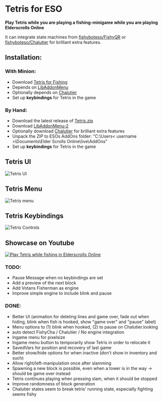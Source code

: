 # Tetris for ESO
  
**Play Tetris while you are playing a fishing-minigame while you are playing Elderscrolls Online**  
  
It can integrate state machines from [fishyboteso/FishyQR](https://github.com/fishyboteso/FishyQR) or [fishyboteso/Chalutier](https://github.com/fishyboteso/Chalutier) for brilliant extra features.
  
## Installation:
### With Minion:
- Download [Tetris for Fishing](https://www.esoui.com/downloads/info3314-TetrisforFishing.html)
- Depends on [LibAddonMenu](https://www.esoui.com/downloads/info7-LibAddonMenu.html)
- Optionally depends on [Chalutier](https://www.esoui.com/downloads/info2934-Chalutier.html)
- Set up **keybindings** for Tetris in the game

### By Hand:
- Download the latest release of [Tetris.zip](https://github.com/fishyboteso/Tetris/releases)
- Download [LibAddonMenu-2](https://www.esoui.com/downloads/info7-LibAddonMenu.html)
- Optionally download [Chalutier](https://www.esoui.com/downloads/info2934-Chalutier.html) for brilliant extra features
- Unpack the ZIP to ESOs AddOns folder: "C:\Users< username >\Documents\Elder Scrolls Online\live\AddOns"
- Set up **keybindings** for Tetris in the game
  
## Tetris UI
![Tetris UI](https://user-images.githubusercontent.com/1882648/155900436-f03e868b-24eb-4d86-a2ee-7af97fbc06fb.png)  
  
## Tetris Menu
![Tetris menu](https://user-images.githubusercontent.com/1882648/155891942-7ce959ea-8ca9-4ea4-8cf2-8ada38f67e91.png)  
  
## Tetris Keybindings
![Tetris Controls](https://user-images.githubusercontent.com/1882648/155709898-33faba93-ea3c-45ff-8464-74055959a0cb.png)  

## Showcase on Youtube
[![Play Tetris while fishing in Elderscrolls Online](https://img.youtube.com/vi/Qh1E58Fy0AQ/0.jpg)]( https://www.youtube.com/watch?v=Qh1E58Fy0AQ)

### TODO:
- Pause Message when no keybindings are set
- Add a preview of the next block
- Add Votans Fisherman as engine
- Improve simple engine to include blink and pause  
  
### DONE:
- Better UI (animation for deleting lines and game over, fade out when hiding, blink when fish is hooked, show "game over" and "pause" label)
- Menu options to (1) blink when hooked, (2) to pause on Chalutier.looking
- auto detect FishyCha / Chalutier / No engine integration
- Ingame menu for pixelsize
- Ingame menu button to temporarily show Tetris in order to relocate it
- SavedVars for position and recovery of last game
- Better show/hide options for when inactive (don't show in inventory and such)
- Allow right/left-manipulation once after slamming
- Spawning a new block is possible, even when a tower is in the way -> should be game over instead
- Tetris continues playing when pressing slam, when it should be stopped
- Improve randomness of block generation
- Chalutier states seem to break tetris' running state, especially fighting seems fishy  
